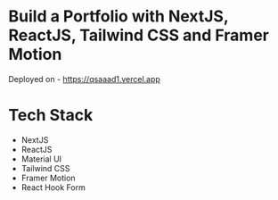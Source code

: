 # Build a Portfolio with NextJS, ReactJS, Tailwind CSS and Framer Motion

Deployed on - https://qsaaad1.vercel.app

# Tech Stack
- NextJS
- ReactJS
- Material UI
- Tailwind CSS
- Framer Motion
- React Hook Form
